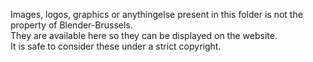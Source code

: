 Images, logos, graphics or anythingelse present in this folder is not the property of Blender-Brussels.  
They are available here so they can be displayed on the website.  
It is safe to consider these under a strict copyright.  
